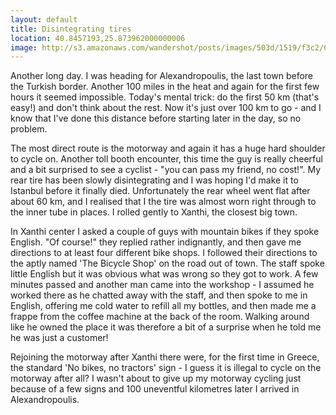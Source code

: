 ```yaml
---
layout: default
title: Disintegrating tires
location: 40.8457193,25.873962000000006
image: http://s3.amazonaws.com/wandershot/posts/images/503d/1519/f3c2/6800/0200/005c/original/2012-07-28-Alexandropoulis.jpg?1346180377
---
```

Another long day. I was heading for Alexandropoulis, the last town before the Turkish border. Another 100 miles in the heat and again for the first few hours it seemed impossible. Today's mental trick: do the first 50 km (that's easy!) and don't think about the rest. Now it's just over 100 km to go - and I know that I've done this distance before starting later in the day, so no problem.

The most direct route is the motorway and again it has a huge hard shoulder to cycle on. Another toll booth encounter, this time the guy is really cheerful and a bit surprised to see a cyclist - "you can pass my friend, no cost!". My rear tire has been slowly disintegrating and I was hoping I'd make it to Istanbul before it finally died. Unfortunately the rear wheel went flat after about 60 km, and I realised that I the tire was almost worn right through to the inner tube in places. I rolled gently to Xanthi, the closest big town.

In Xanthi center I asked a couple of guys with mountain bikes if they spoke English. "Of course!" they replied rather indignantly, and then gave me directions to at least four different bike shops. I followed their directions to the aptly named 'The Bicycle Shop' on the road out of town. The staff spoke little English but it was obvious what was wrong so they got to work. A few minutes passed and another man came into the workshop - I assumed he worked there as he chatted away with the staff, and then spoke to me in English, offering me cold water to refill all my bottles, and then made me a frappe from the coffee machine at the back of the room. Walking around like he owned the place it was therefore a bit of a surprise when he told me he was just a customer!

Rejoining the motorway after Xanthi there were, for the first time in Greece, the standard 'No bikes, no tractors' sign - I guess it is illegal to cycle on the motorway after all? I wasn't about to give up my motorway cycling just because of a few signs and 100 uneventful kilometres later I arrived in Alexandropoulis.